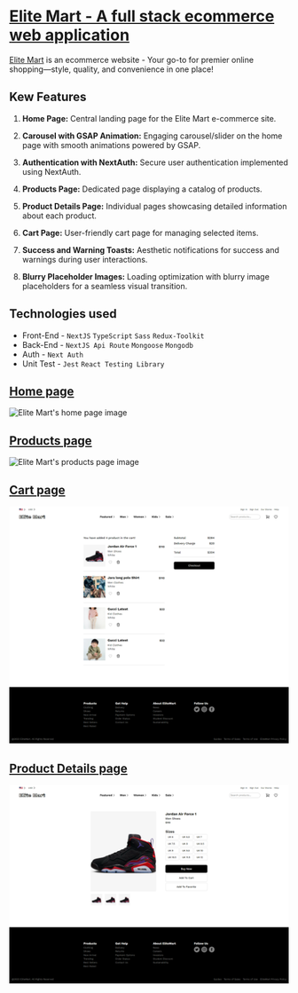 # [Elite Mart - A full stack ecommerce web application](https://elite-mart.vercel.app)

[Elite Mart](https://elite-mart.vercel.app) is an ecommerce website - Your go-to for premier online shopping—style, quality, and convenience in one place!

## Kew Features

1. **Home Page:** Central landing page for the Elite Mart e-commerce site.

2. **Carousel with GSAP Animation:** Engaging carousel/slider on the home page with smooth animations powered by GSAP.

3. **Authentication with NextAuth:** Secure user authentication implemented using NextAuth.

4. **Products Page:** Dedicated page displaying a catalog of products.

5. **Product Details Page:** Individual pages showcasing detailed information about each product.

6. **Cart Page:** User-friendly cart page for managing selected items.

7. **Success and Warning Toasts:** Aesthetic notifications for success and warnings during user interactions.

8. **Blurry Placeholder Images:** Loading optimization with blurry image placeholders for a seamless visual transition.

## Technologies used

- Front-End - `NextJS` `TypeScript` `Sass` `Redux-Toolkit`
- Back-End - `NextJS Api Route` `Mongoose` `Mongodb`
- Auth - `Next Auth`
- Unit Test - `Jest` `React Testing Library`

## [Home page](https://elite-mart.vercel.app)

![Elite Mart's home page image](/public/images/elite-mart-home.png)

## [Products page](https://elite-mart.vercel.app/products)

![Elite Mart's products page image](/public/images/elite-mart-products.png)

## [Cart page](https://elite-mart.vercel.app/cart)

![Elite Mart's cart page image](/public/images/elite-mart-cart.png)

## [Product Details page](https://elite-mart.vercel.app/products/64bfad8ae2e9e8b5296bf421)

![Elite Mart's product details page image](/public/images/elite-mart-product-details.png)
